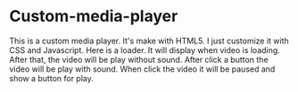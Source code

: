 # Custom-media-player
This is a custom media player. It's make with HTML5. I just customize it with CSS and Javascript. Here is a loader. It will display when video is loading. After that, the video will be play without sound. After click a button the video will be play with sound. When click the video it will be paused and show a button for play.
